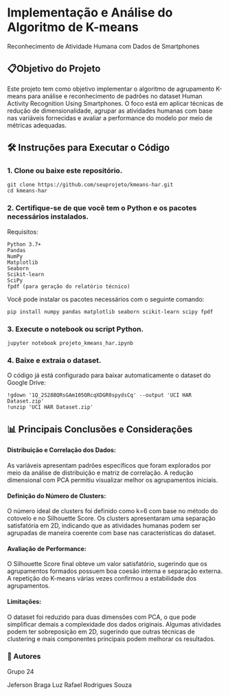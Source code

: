# Implementação e Análise do Algoritmo de K-means
Reconhecimento de Atividade Humana com Dados de Smartphones


## 📋Objetivo do Projeto

Este projeto tem como objetivo implementar o algoritmo de agrupamento K-means para análise e reconhecimento de padrões no dataset Human Activity Recognition Using Smartphones. O foco está em aplicar técnicas de redução de dimensionalidade, agrupar as atividades humanas com base nas variáveis fornecidas e avaliar a performance do modelo por meio de métricas adequadas.

## 🛠️ Instruções para Executar o Código

### 1. Clone ou baixe este repositório.

    git clone https://github.com/seuprojeto/kmeans-har.git
    cd kmeans-har

### 2. Certifique-se de que você tem o Python e os pacotes necessários instalados.

Requisitos:

    Python 3.7+
    Pandas
    NumPy
    Matplotlib
    Seaborn
    Scikit-learn
    SciPy
    fpdf (para geração do relatório técnico)

Você pode instalar os pacotes necessários com o seguinte comando:

    pip install numpy pandas matplotlib seaborn scikit-learn scipy fpdf

### 3. Execute o notebook ou script Python.

    jupyter notebook projeto_kmeans_har.ipynb

### 4. Baixe e extraia o dataset.

O código já está configurado para baixar automaticamente o dataset do Google Drive:

    !gdown '1Q_2S28BQRsGAm105ORcqXDGR0spydsCq' --output 'UCI HAR Dataset.zip'
    !unzip 'UCI HAR Dataset.zip'

## 📊 Principais Conclusões e Considerações

#### Distribuição e Correlação dos Dados:
As variáveis apresentam padrões específicos que foram explorados por meio da análise de distribuição e matriz de correlação.
A redução dimensional com PCA permitiu visualizar melhor os agrupamentos iniciais.

#### Definição do Número de Clusters:
O número ideal de clusters foi definido como k=6 com base no método do cotovelo e no Silhouette Score.
Os clusters apresentaram uma separação satisfatória em 2D, indicando que as atividades humanas podem ser agrupadas de maneira coerente com base nas   características do dataset.

#### Avaliação de Performance:
O Silhouette Score final obteve um valor satisfatório, sugerindo que os agrupamentos formados possuem boa coesão interna e separação externa.
A repetição do K-means várias vezes confirmou a estabilidade dos agrupamentos.

#### Limitações:
O dataset foi reduzido para duas dimensões com PCA, o que pode simplificar demais a complexidade dos dados originais.
Algumas atividades podem ter sobreposição em 2D, sugerindo que outras técnicas de clustering e mais componentes principais podem melhorar os resultados.

### 👥 Autores

Grupo 24

Jeferson Braga Luz
Rafael Rodrigues Souza

